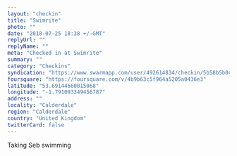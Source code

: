 ```yaml
---
layout: "checkin"
title: "Swimrite"
photo: ""
date: "2018-07-25 18:38 +/-GMT"
replyUrl: ""
replyName: ""
meta: "Checked in at Swimrite"
summary: ""
category: "Checkins"
syndication: "https://www.swarmapp.com/user/492614834/checkin/5b58b5b0c66666002c00f9b5"
foursquare: "https://foursquare.com/v/4b9b63c5f964a5205a0436e3"
latitude: "53.69144660015068"
longitude: "-1.791093349456787"
address: ""
locality: "Calderdale"
region: "Calderdale"
country: "United Kingdom"
twitterCard: false
---
```

Taking Seb swimming
